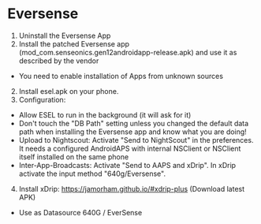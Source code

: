 # Eversense 

1. Uninstall the Eversense App
1. Install the patched Eversense app (mod_com.senseonics.gen12androidapp-release.apk) and use it as described by the vendor
  * You need to enable installation of Apps from unknown sources
2. Install esel.apk on your phone.
3. Configuration:
  * Allow ESEL to run in the background (it will ask for it)
  * Don't touch the "DB Path" setting unless you changed the default data path when installing the Eversense app and know what you are doing!
  * Upload to Nightscout: Activate "Send to NightScout" in the preferences. It needs a configured AndroidAPS with internal NSClient or NSClient itself installed on the same phone
  * Inter-App-Broadcasts: Activate "Send to AAPS and xDrip". In xDrip activate the input method "640g/Eversense".
4. Install xDrip: https://jamorham.github.io/#xdrip-plus (Download latest APK)
  * Use as Datasource 640G / EverSense


